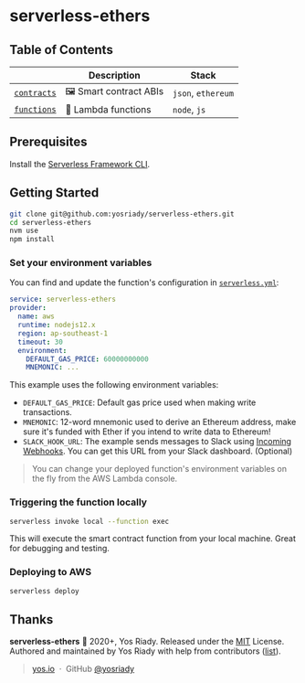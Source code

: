 # serverless-ethers

## Table of Contents

|                                     | Description                                 | Stack                 |
| ----------------------------------- | ------------------------------------------- | --------------------- |
| [`contracts`](contracts)     | 🖼 Smart contract ABIs | `json`, `ethereum` |
| [`functions`](functions)                  | 🚀 Lambda functions                              | `node`, `js`          |

## Prerequisites

Install the [Serverless Framework CLI](https://www.serverless.com/framework/docs/getting-started/).

## Getting Started

```bash
git clone git@github.com:yosriady/serverless-ethers.git
cd serverless-ethers
nvm use
npm install
```

### Set your environment variables

You can find and update the function's configuration in [`serverless.yml`](https://github.com/yosriady/serverless-ethers/blob/master/serverless.yml):

```yml
service: serverless-ethers
provider:
  name: aws
  runtime: nodejs12.x
  region: ap-southeast-1
  timeout: 30
  environment:
    DEFAULT_GAS_PRICE: 60000000000
    MNEMONIC: ...
```

This example uses the following environment variables:

- `DEFAULT_GAS_PRICE`: Default gas price used when making write transactions.
- `MNEMONIC`: 12-word mnemonic used to derive an Ethereum address, make sure it's funded with Ether if you intend to write data to Ethereum!
- `SLACK_HOOK_URL`: The example sends messages to Slack using [Incoming Webhooks](https://api.slack.com/messaging/webhooks). You can get this URL from your Slack dashboard. (Optional)

> You can change your deployed function's environment variables on the fly from the AWS Lambda console.

### Triggering the function locally

```bash
serverless invoke local --function exec
```

This will execute the smart contract function from your local machine.
Great for debugging and testing.

### Deploying to AWS

```bash
serverless deploy
```

## Thanks

**serverless-ethers** 💌 2020+, Yos Riady. Released under the [MIT] License.<br>
Authored and maintained by Yos Riady with help from contributors ([list][contributors]).

> [yos.io](http://yos.io) &nbsp;&middot;&nbsp;
> GitHub [@yosriady](https://github.com/yosriady)

[MIT]: http://mit-license.org/
[contributors]: http://github.com/yosriady/serverless-ethers/contributors
